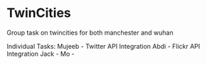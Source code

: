 # TwinCities

Group task on twincities for both manchester and wuhan

Individual Tasks:
Mujeeb - Twitter API Integration
Abdi - Flickr API Integration
Jack - 
Mo - 
